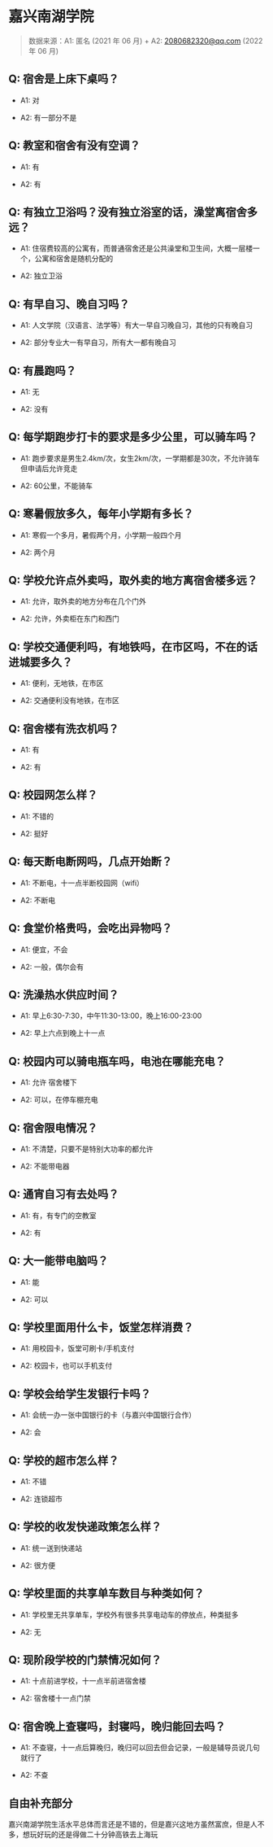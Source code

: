# 嘉兴南湖学院

> 数据来源：A1: 匿名 (2021 年 06 月) + A2: 2080682320@qq.com (2022 年 06 月)

## Q: 宿舍是上床下桌吗？

- A1: 对

- A2: 有一部分不是

## Q: 教室和宿舍有没有空调？

- A1: 有

- A2: 有

## Q: 有独立卫浴吗？没有独立浴室的话，澡堂离宿舍多远？

- A1: 住宿费较高的公寓有，而普通宿舍还是公共澡堂和卫生间，大概一层楼一个，公寓和宿舍是随机分配的

- A2: 独立卫浴

## Q: 有早自习、晚自习吗？

- A1: 人文学院（汉语言、法学等）有大一早自习晚自习，其他的只有晚自习

- A2: 部分专业大一有早自习，所有大一都有晚自习

## Q: 有晨跑吗？

- A1: 无

- A2: 没有

## Q: 每学期跑步打卡的要求是多少公里，可以骑车吗？

- A1: 跑步要求是男生2.4km/次，女生2km/次，一学期都是30次，不允许骑车但申请后允许竞走

- A2: 60公里，不能骑车

## Q: 寒暑假放多久，每年小学期有多长？

- A1: 寒假一个多月，暑假两个月，小学期一般四个月

- A2: 两个月

## Q: 学校允许点外卖吗，取外卖的地方离宿舍楼多远？

- A1: 允许，取外卖的地方分布在几个门外

- A2: 允许，外卖柜在东门和西门

## Q: 学校交通便利吗，有地铁吗，在市区吗，不在的话进城要多久？

- A1: 便利，无地铁，在市区

- A2: 交通便利没有地铁，在市区

## Q: 宿舍楼有洗衣机吗？

- A1: 有

- A2: 有

## Q: 校园网怎么样？

- A1: 不错的

- A2: 挺好

## Q: 每天断电断网吗，几点开始断？

- A1: 不断电，十一点半断校园网（wifi）

- A2: 不断电

## Q: 食堂价格贵吗，会吃出异物吗？

- A1: 便宜，不会

- A2: 一般，偶尔会有

## Q: 洗澡热水供应时间？

- A1: 早上6:30-7:30，中午11:30-13:00，晚上16:00-23:00

- A2: 早上六点到晚上十一点

## Q: 校园内可以骑电瓶车吗，电池在哪能充电？

- A1: 允许 宿舍楼下

- A2: 可以，在停车棚充电

## Q: 宿舍限电情况？

- A1: 不清楚，只要不是特别大功率的都允许

- A2: 不能带电器

## Q: 通宵自习有去处吗？

- A1: 有，有专门的空教室

- A2: 有

## Q: 大一能带电脑吗？

- A1: 能

- A2: 可以

## Q: 学校里面用什么卡，饭堂怎样消费？

- A1: 用校园卡，饭堂可刷卡/手机支付

- A2: 校园卡，也可以手机支付

## Q: 学校会给学生发银行卡吗？

- A1: 会统一办一张中国银行的卡（与嘉兴中国银行合作）

- A2: 会

## Q: 学校的超市怎么样？

- A1: 不错

- A2: 连锁超市

## Q: 学校的收发快递政策怎么样？

- A1: 统一送到快递站

- A2: 很方便

## Q: 学校里面的共享单车数目与种类如何？

- A1: 学校里无共享单车，学校外有很多共享电动车的停放点，种类挺多

- A2: 无

## Q: 现阶段学校的门禁情况如何？

- A1: 十点前进学校，十一点半前进宿舍楼

- A2: 宿舍楼十一点门禁

## Q: 宿舍晚上查寝吗，封寝吗，晚归能回去吗？

- A1: 不查寝，十一点后算晚归，晚归可以回去但会记录，一般是辅导员说几句就行了

- A2: 不查

## 自由补充部分

嘉兴南湖学院生活水平总体而言还是不错的，但是嘉兴这地方虽然富庶，但是人不多，想玩好玩的还是得做二十分钟高铁去上海玩